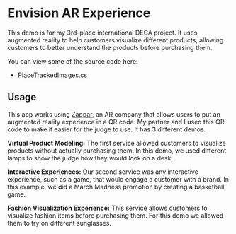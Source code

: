 # Envision AR Experience

This demo is for my 3rd-place international DECA project. It uses augmented reality to help customers visualize different products, allowing customers to better understand the products before purchasing them.

You can view some of the source code here:
- [PlaceTrackedImages.cs](/Assets/PlaceTrackedImages.cs)

## Usage

This app works using [Zappar](https://www.zappar.com), an AR company that allows users to put an augmented reality experience in a QR code. My partner and I used this QR code to make it easier for the judge to use. It has 3 different demos.

**Virtual Product Modeling:**
The first service allowed customers to visualize products without actually purchasing them. In this demo, we used different lamps to show the judge how they would look on a desk.

**Interactive Experiences:**
Our second service was any interactive experience, such as a game, that would engage a customer with a brand. In this example, we did a March Madness promotion by creating a basketball game.

**Fashion Visualization Experience:**
This service allows customers to visualize fashion items before purchasing them. For this demo we allowed them to try on different sunglasses.
